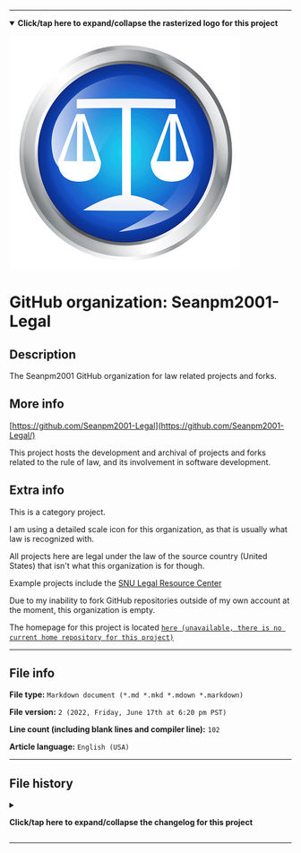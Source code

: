 
***

<!--
<details><summary><b lang="en">Click/tap here to expand/collapse the vectorized logo for this project</b></summary>

![MediaWiki_2003.svg failed to load. The file may be missing or corrupt. Check the file path for errors first.](/AdditionalInfo/2/Seanpm2001-Legal/MediaWiki_2003.svg)

</details>
!-->

<details open><summary><b lang="en">Click/tap here to expand/collapse the rasterized logo for this project</b></summary>

![Seanpm2001_Legal.jpeg failed to load. The file may be missing or corrupt. Check the file path for errors first.](/AdditionalInfo/2/Seanpm2001-Legal/Seanpm2001_Legal.jpeg)

</details>

# GitHub organization: Seanpm2001-Legal

## Description

The Seanpm2001 GitHub organization for law related projects and forks.

## More info

[https://github.com/Seanpm2001-Legal](https://github.com/Seanpm2001-Legal/)

This project hosts the development and archival of projects and forks related to the rule of law, and its involvement in software development.

## Extra info

This is a category project.

I am using a detailed scale icon for this organization, as that is usually what law is recognized with.

All projects here are legal under the law of the source country (United States) that isn't what this organization is for though.

Example projects include the [SNU Legal Resource Center](https://github.com/seanpm2001/SNU_LegalResourceCenter/)

<!--
As of 2022, May 27th, I don't have any projects that use for this organization yet.
!-->

Due to my inability to fork GitHub repositories outside of my own account at the moment, this organization is empty.

The homepage for this project is located [`here (unavailable, there is no current home repository for this project)`](https://www.example.com/)

<!--
There is no current home repository for this project.
!-->

***

## File info

**File type:** `Markdown document (*.md *.mkd *.mdown *.markdown)`

**File version:** `2 (2022, Friday, June 17th at 6:20 pm PST)`

**Line count (including blank lines and compiler line):** `102`

**Article language:** `English (USA)`

***

## File history

<details><summary><p lang="en"><b>Click/tap here to expand/collapse the changelog for this project</b></p></summary>

<details><summary><p lang="en"><b>Version 1 (2022, Friday, June 17th at 5:00 pm PST)</b></p></summary>

**This version was made by:** [`@seanpm2001`](https://github.com/seanpm2001/)

> Changes:

- [x] Started the file
- [x] Referenced the organization icon (raster)
<!-- [x] Referenced the organization icon (vector) !-->
- [x] Added the organization description
- [x] Added the `more info` section
- [x] Added the `extra info` section
- [x] Added the file info section
- [ ] No other changes in version 1

</details>

<details><summary><p lang="en"><b>Version 2 (2022, Friday, June 17th at 6:20 pm PST)</b></p></summary>

**This version was made by:** [`@seanpm2001`](https://github.com/seanpm2001/)

> Changes:

- [x] Updated the file info section
- [x] Added a changelog
- [ ] No other changes in version 2

</details>

</details>

***

